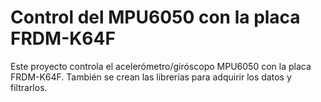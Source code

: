  # Control del MPU6050 con la placa FRDM-K64F
 
 Este proyecto controla el acelerómetro/giróscopo MPU6050 con la placa FRDM-K64F. También se crean las librerías para adquirir los datos y filtrarlos.
